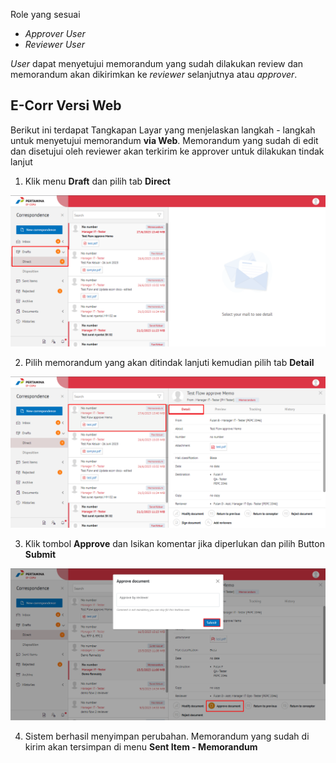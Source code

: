 Role yang sesuai

- *Approver User*
- *Reviewer User*

*User* dapat menyetujui memorandum yang sudah dilakukan review dan memorandum akan dikirimkan ke *reviewer* selanjutnya atau *approver*. 

## **E-Corr Versi Web**

Berikut ini terdapat Tangkapan Layar yang menjelaskan langkah - langkah untuk menyetujui memorandum **via Web**. Memorandum yang sudah di edit dan disetujui oleh reviewer akan terkirim ke approver untuk dilakukan tindak lanjut


1. Klik menu **Draft** dan pilih tab **Direct**

![gambar](Memorandum/MM_Web/MM-42.png)

2. Pilih memorandum yang akan ditindak lanjuti kemudian pilih tab **Detail**

![gambar](Memorandum/MM_Web/MM-43.png)

3. Klik tombol **Approve** dan Isikan komentar jika diperlukan dan pilih Button **Submit**

![gambar](Memorandum/MM_Web/MM-44.png)

4. Sistem berhasil menyimpan perubahan. Memorandum yang sudah di kirim akan tersimpan di menu **Sent Item - Memorandum**

